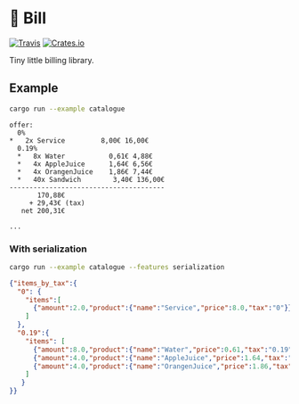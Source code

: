 # 💸 Bill

[![Travis](https://img.shields.io/travis/hoodie/bill-rs.svg)](https://travis-ci.org/hoodie/bill-rs/)
[![Crates.io](https://img.shields.io/crates/d/bill.svg)](https://crates.io/crates/bill)

Tiny little billing library.


## Example

```bash
cargo run --example catalogue
```

```
offer:
  0%
*   2x Service         8,00€ 16,00€
  0.19%
  *   8x Water           0,61€ 4,88€
  *   4x AppleJuice      1,64€ 6,56€
  *   4x OrangenJuice    1,86€ 7,44€
  *   40x Sandwich        3,40€ 136,00€
---------------------------------------
       170,88€
     + 29,43€ (tax)
   net 200,31€

...
```

### With serialization

```bash
cargo run --example catalogue --features serialization
```

```json
{"items_by_tax":{
  "0": {
    "items":[
      {"amount":2.0,"product":{"name":"Service","price":8.0,"tax":"0"}}
    ]
  },
  "0.19":{
    "items": [
      {"amount":8.0,"product":{"name":"Water","price":0.61,"tax":"0.19"}},
      {"amount":4.0,"product":{"name":"AppleJuice","price":1.64,"tax":"0.19"}},
      {"amount":4.0,"product":{"name":"OrangenJuice","price":1.86,"tax":"0.19"}},{"amount":40.0,"product":{"name":"Sandwich","price":3.4,"tax":"0.19"}}
    ]
   }
}}
```
